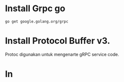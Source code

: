 # Install Grpc go
`go get google.golang.org/grpc`
# Install Protocol Buffer v3.
Protoc digunakan untuk mengenarte gRPC service code.
# In
